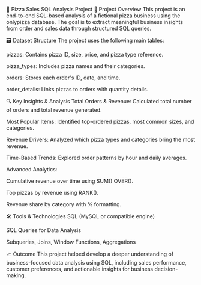 🍕 Pizza Sales SQL Analysis Project
📌 Project Overview
This project is an end-to-end SQL-based analysis of a fictional pizza business using the onlypizza database. The goal is to extract meaningful business insights from order and sales data through structured SQL queries.

🗃️ Dataset Structure
The project uses the following main tables:

pizzas: Contains pizza ID, size, price, and pizza type reference.

pizza_types: Includes pizza names and their categories.

orders: Stores each order's ID, date, and time.

order_details: Links pizzas to orders with quantity details.

🔍 Key Insights & Analysis
Total Orders & Revenue: Calculated total number of orders and total revenue generated.

Most Popular Items: Identified top-ordered pizzas, most common sizes, and categories.

Revenue Drivers: Analyzed which pizza types and categories bring the most revenue.

Time-Based Trends: Explored order patterns by hour and daily averages.

Advanced Analytics:

Cumulative revenue over time using SUM() OVER().

Top pizzas by revenue using RANK().

Revenue share by category with % formatting.

🛠️ Tools & Technologies
SQL (MySQL or compatible engine)

SQL Queries for Data Analysis

Subqueries, Joins, Window Functions, Aggregations

📈 Outcome
This project helped develop a deeper understanding of business-focused data analysis using SQL, including sales performance, customer preferences, and actionable insights for business decision-making.
